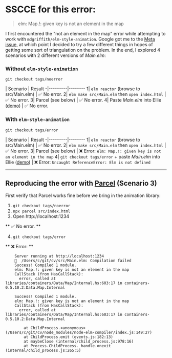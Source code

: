 # SSCCE for this error:
> elm: Map.!: given key is not an element in the map

I first encountered the "not an element in the map" error while attempting to work with `mdgriffith/elm-style-animation`. Google got me to the [Meta issue](https://github.com/elm/compiler/issues/1851), at which point I decided to try a few different things in hopes of getting some sort of triangulation on the problem. In the end, I explored 4 scenarios with 2 different versions of _Main.elm_:

### Without `elm-style-animation`

```
git checkout tags/noerror
```

 | Scenario | Result
-|---------|--------
1| `elm reactor` (browse to src/Main.elm)                                                                  |  ✅ No error.
2| `elm make src/Main.elm` then `open index.html`                                                          |  ✅ No error.
3| Parcel (see below)                                                                                      |  ✅ No error.
4| Paste _Main.elm_ into Ellie ([demo](https://ellie-app.com/4mrN7hymNKja1)) |  ✅ No error.

### With `elm-style-animation`

```
git checkout tags/error
```

 | Scenario | Result
-|---------|--------
1| `elm reactor` (browse to src/Main.elm)                                                                 |  ✅ No error.
2| `elm make src/Main.elm` then `open index.html`                                                         |  ✅ No error.
3| Parcel (see below)                                                        |  ❌ Error: `elm: Map.!: given key is not an element in the map`
4| `git checkout tags/error` + paste _Main.elm_ into Ellie ([demo](https://ellie-app.com/4mrN7hymNKja1))  |  ❌ Error: `Uncaught ReferenceError: Elm is not defined`

---

## Reproducing the error with [Parcel](https://parceljs.org/) (Scenario 3)

First verify that Parcel works fine before we bring in the animation library:

1. `git checkout tags/noerror`
2. `npx parcel src/index.html`
3. Open http://localhost:1234

  ** ✅ No error. **

4. `git checkout tags/error`

  ** ❌ Error: **

        Server running at http://localhost:1234
        🚨  /Users/c/git/cv/src/Main.elm: Compilation failed
        Success! Compiled 1 module.                                          
        elm: Map.!: given key is not an element in the map
        CallStack (from HasCallStack):
          error, called at libraries/containers/Data/Map/Internal.hs:603:17 in containers-0.5.10.2:Data.Map.Internal

        Success! Compiled 1 module.                                          
        elm: Map.!: given key is not an element in the map
        CallStack (from HasCallStack):
          error, called at libraries/containers/Data/Map/Internal.hs:603:17 in containers-0.5.10.2:Data.Map.Internal

            at ChildProcess.<anonymous> (/Users/c/git/cv/node_modules/node-elm-compiler/index.js:149:27)
            at ChildProcess.emit (events.js:182:13)
            at maybeClose (internal/child_process.js:978:16)
            at Process.ChildProcess._handle.onexit (internal/child_process.js:265:5)
